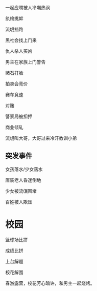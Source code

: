 一起应聘被人冷嘲热讽

纨绔挑衅

流氓挡路

黑社会找上门来

仇人杀人买凶

男主在家族上门警告

赌石打脸

拍卖会竞价

赛车竞速

对赌

警察局被扣押

商业倾轧

流氓叫大哥，大哥过来冷汗教训小弟

## 突发事件

女孩落水/少女落水

唐装老人昏迷倒地

少女被流氓围堵

百姓被人欺压


# 校园

篮球场比拼

成绩比拼

上台解题

校花解围

春游露营，校花芳心暗许，和男主一起烧烤。
